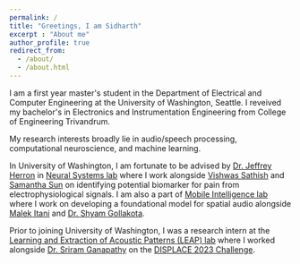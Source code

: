 ```yaml
---
permalink: /
title: "Greetings, I am Sidharth"
excerpt : "About me"
author_profile: true
redirect_from: 
  - /about/
  - /about.html
---
```


I am a first year master's student in the Department of Electrical and Computer Engineering at the University of Washington, Seattle. I reveived my bachelor's in Electronics and Instrumentation Engineering from College of Engineering Trivandrum.

My research interests broadly lie in audio/speech processing, computational neuroscience, and machine learning.

In University of Washington, I am fortunate to be advised by [Dr. Jeffrey Herron](https://sites.uw.edu/jeffherr/) in [Neural Systems lab](https://neural.cs.washington.edu) where I work alongside [Vishwas Sathish](https://scholar.google.com/citations?user=Ad01nlUAAAAJ&hl=en) and [Samantha Sun](https://samantha-sun.com) on identifying potential biomarker for pain from electrophysiological signals. I am also a part of [Mobile Intelligence lab](https://homes.cs.washington.edu/~gshyam/) where I work on developing a foundational model for spatial audio alongside [Malek Itani](https://malekitani.github.io) and [Dr. Shyam Gollakota](https://homes.cs.washington.edu/~gshyam/). 

Prior to joining University of Washington, I was a research intern at the [Learning and Extraction of Acoustic Patterns (LEAP) lab](http://leap.ee.iisc.ac.in) where I worked alongside [Dr. Sriram Ganapathy](http://www.leap.ee.iisc.ac.in/sriram/) on the [DISPLACE 2023 Challenge](https://displace2023.github.io).


